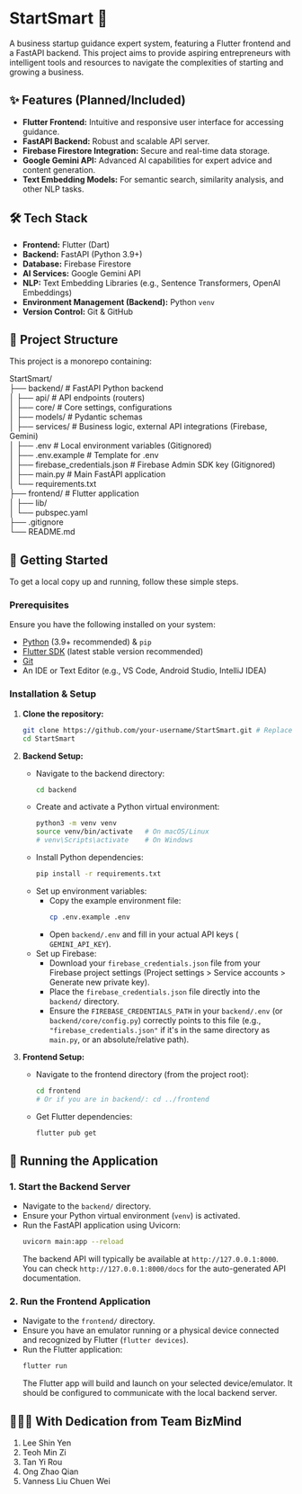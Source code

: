 # StartSmart 🚀

A business startup guidance expert system, featuring a Flutter frontend and a FastAPI backend.
This project aims to provide aspiring entrepreneurs with intelligent tools and resources to navigate the complexities of starting and growing a business.

## ✨ Features (Planned/Included)

*   **Flutter Frontend:** Intuitive and responsive user interface for accessing guidance.
*   **FastAPI Backend:** Robust and scalable API server.
*   **Firebase Firestore Integration:** Secure and real-time data storage.
*   **Google Gemini API:** Advanced AI capabilities for expert advice and content generation.
*   **Text Embedding Models:** For semantic search, similarity analysis, and other NLP tasks.

## 🛠️ Tech Stack

*   **Frontend:** Flutter (Dart)
*   **Backend:** FastAPI (Python 3.9+)
*   **Database:** Firebase Firestore
*   **AI Services:** Google Gemini API
*   **NLP:** Text Embedding Libraries (e.g., Sentence Transformers, OpenAI Embeddings)
*   **Environment Management (Backend):** Python `venv`
*   **Version Control:** Git & GitHub

## 📂 Project Structure

This project is a monorepo containing:

StartSmart/ <br>
├── backend/ # FastAPI Python backend <br>
│ ├── api/ # API endpoints (routers) <br>
│ ├── core/ # Core settings, configurations <br>
│ ├── models/ # Pydantic schemas <br>
│ ├── services/ # Business logic, external API integrations (Firebase, Gemini) <br>
│ ├── .env # Local environment variables (Gitignored) <br>
│ ├── .env.example # Template for .env <br>
│ ├── firebase_credentials.json # Firebase Admin SDK key (Gitignored) <br>
│ ├── main.py # Main FastAPI application <br>
│ └── requirements.txt <br>
├── frontend/ # Flutter application <br>
│ ├── lib/ <br>
│ └── pubspec.yaml <br>
├── .gitignore <br>
└── README.md <br>

## 🚀 Getting Started

To get a local copy up and running, follow these simple steps.

### Prerequisites

Ensure you have the following installed on your system:

*   [Python](https://www.python.org/downloads/) (3.9+ recommended) & `pip`
*   [Flutter SDK](https://docs.flutter.dev/get-started/install) (latest stable version recommended)
*   [Git](https://git-scm.com/downloads/)
*   An IDE or Text Editor (e.g., VS Code, Android Studio, IntelliJ IDEA)

### Installation & Setup

1.  **Clone the repository:**
    ```bash
    git clone https://github.com/your-username/StartSmart.git # Replace with your repo URL
    cd StartSmart
    ```

2.  **Backend Setup:**
    *   Navigate to the backend directory:
        ```bash
        cd backend
        ```
    *   Create and activate a Python virtual environment:
        ```bash
        python3 -m venv venv
        source venv/bin/activate   # On macOS/Linux
        # venv\Scripts\activate    # On Windows
        ```
    *   Install Python dependencies:
        ```bash
        pip install -r requirements.txt
        ```
    *   Set up environment variables:
        *   Copy the example environment file:
            ```bash
            cp .env.example .env
            ```
        *   Open `backend/.env` and fill in your actual API keys ( `GEMINI_API_KEY`).
    *   Set up Firebase:
        *   Download your `firebase_credentials.json` file from your Firebase project settings (Project settings > Service accounts > Generate new private key).
        *   Place the `firebase_credentials.json` file directly into the `backend/` directory.
        *   Ensure the `FIREBASE_CREDENTIALS_PATH` in your `backend/.env` (or `backend/core/config.py`) correctly points to this file (e.g., `"firebase_credentials.json"` if it's in the same directory as `main.py`, or an absolute/relative path).

3.  **Frontend Setup:**
    *   Navigate to the frontend directory (from the project root):
        ```bash
        cd frontend
        # Or if you are in backend/: cd ../frontend
        ```
    *   Get Flutter dependencies:
        ```bash
        flutter pub get
        ```

## 💨 Running the Application

### 1. Start the Backend Server

*   Navigate to the `backend/` directory.
*   Ensure your Python virtual environment (`venv`) is activated.
*   Run the FastAPI application using Uvicorn:
    ```bash
    uvicorn main:app --reload
    ```
    The backend API will typically be available at `http://127.0.0.1:8000`. You can check `http://127.0.0.1:8000/docs` for the auto-generated API documentation.

### 2. Run the Frontend Application

*   Navigate to the `frontend/` directory.
*   Ensure you have an emulator running or a physical device connected and recognized by Flutter (`flutter devices`).
*   Run the Flutter application:
    ```bash
    flutter run
    ```
    The Flutter app will build and launch on your selected device/emulator. It should be configured to communicate with the local backend server.

## 🧑🏻‍💻 With Dedication from Team BizMind
1. Lee Shin Yen
2. Teoh Min Zi
3. Tan Yi Rou
4. Ong Zhao Qian
5. Vanness Liu Chuen Wei
